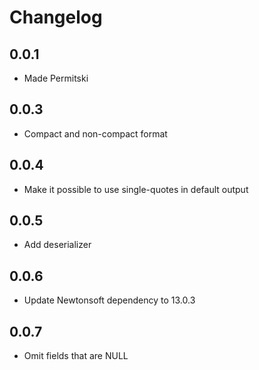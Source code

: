 # Changelog

## 0.0.1
* Made Permitski

## 0.0.3
* Compact and non-compact format

## 0.0.4
* Make it possible to use single-quotes in default output

## 0.0.5
* Add deserializer

## 0.0.6
* Update Newtonsoft dependency to 13.0.3

## 0.0.7
* Omit fields that are NULL
